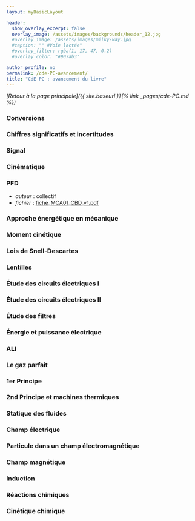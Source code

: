 ```yaml
---
layout: myBasicLayout

header:
  show_overlay_excerpt: false
  overlay_image: /assets/images/backgrounds/header_12.jpg
  #overlay_image: /assets/images/milky-way.jpg
  #caption: "" #Voie lactée"
  #overlay_filter: rgba(1, 17, 47, 0.2)
  #overlay_color: "#907ab3"

author_profile: no
permalink: /cde-PC-avancement/
title: "CdE PC : avancement du livre"
---
```


*[Retour à la page principale]({{ site.baseurl }}{% link _pages/cde-PC.md %})*


### Conversions
### Chiffres significatifs et incertitudes
### Signal
### Cinématique
### PFD

- *auteur* : collectif
- *fichier* : [fiche_MCA01_CBD_v1.pdf](fiche_MCA01_CBD_v1.pdf)

### Approche énergétique en mécanique
### Moment cinétique


### Lois de Snell-Descartes
### Lentilles


### Étude des circuits électriques I
### Étude des circuits électriques II
### Étude des filtres
### Énergie et puissance électrique
### ALI


### Le gaz parfait
### 1er Principe
### 2nd Principe et machines thermiques
### Statique des fluides


### Champ électrique
### Particule dans un champ électromagnétique
### Champ magnétique
### Induction

### Réactions chimiques
### Cinétique chimique